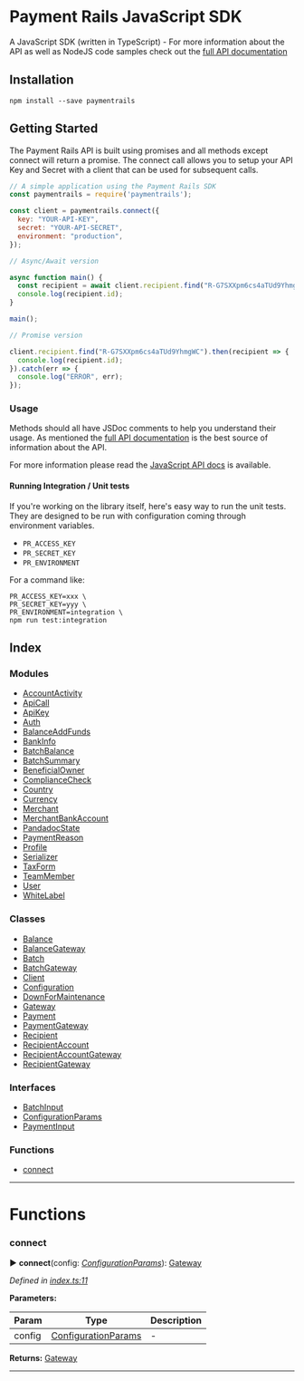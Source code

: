 
# Payment Rails JavaScript SDK

A JavaScript SDK (written in TypeScript) - For more information about the API as well as NodeJS code samples check out the [full API documentation](http://docs.paymentrails.com)


## Installation

    npm install --save paymentrails

## Getting Started

The Payment Rails API is built using promises and all methods except
connect will return a promise. The connect call allows you to setup
your API Key and Secret with a client that can be used for subsequent
calls.

```js
// A simple application using the Payment Rails SDK
const paymentrails = require('paymentrails');

const client = paymentrails.connect({
  key: "YOUR-API-KEY",
  secret: "YOUR-API-SECRET",
  environment: "production",
});

// Async/Await version

async function main() {
  const recipient = await client.recipient.find("R-G7SXXpm6cs4aTUd9YhmgWC");
  console.log(recipient.id);
}

main();

// Promise version

client.recipient.find("R-G7SXXpm6cs4aTUd9YhmgWC").then(recipient => {
  console.log(recipient.id);
}).catch(err => {
  console.log("ERROR", err);
});

```

### Usage

Methods should all have JSDoc comments to help you understand their usage. As mentioned the [full API documentation](http://docs.paymentrails.com)
is the best source of information about the API.

For more information please read the [JavaScript API docs](https://github.com/PaymentRails/javascript-sdk/blob/master/docs/api.md) is available.

#### Running Integration / Unit tests

If you're working on the library itself, here's easy way to run the unit tests. They are designed to be run with configuration coming through environment variables.

  * ``PR_ACCESS_KEY``
  * ``PR_SECRET_KEY``
  * ``PR_ENVIRONMENT``

For a command like:
    
    PR_ACCESS_KEY=xxx \
    PR_SECRET_KEY=yyy \
    PR_ENVIRONMENT=integration \
    npm run test:integration




## Index

### Modules

* [AccountActivity](modules/accountactivity.md)
* [ApiCall](modules/apicall.md)
* [ApiKey](modules/apikey.md)
* [Auth](modules/auth.md)
* [BalanceAddFunds](modules/balanceaddfunds.md)
* [BankInfo](modules/bankinfo.md)
* [BatchBalance](modules/batchbalance.md)
* [BatchSummary](modules/batchsummary.md)
* [BeneficialOwner](modules/beneficialowner.md)
* [ComplianceCheck](modules/compliancecheck.md)
* [Country](modules/country.md)
* [Currency](modules/currency.md)
* [Merchant](modules/merchant.md)
* [MerchantBankAccount](modules/merchantbankaccount.md)
* [PandadocState](modules/pandadocstate.md)
* [PaymentReason](modules/paymentreason.md)
* [Profile](modules/profile.md)
* [Serializer](modules/serializer.md)
* [TaxForm](modules/taxform.md)
* [TeamMember](modules/teammember.md)
* [User](modules/user.md)
* [WhiteLabel](modules/whitelabel.md)


### Classes

* [Balance](classes/balance.md)
* [BalanceGateway](classes/balancegateway.md)
* [Batch](classes/batch.md)
* [BatchGateway](classes/batchgateway.md)
* [Client](classes/client.md)
* [Configuration](classes/configuration.md)
* [DownForMaintenance](classes/downformaintenance.md)
* [Gateway](classes/gateway.md)
* [Payment](classes/payment.md)
* [PaymentGateway](classes/paymentgateway.md)
* [Recipient](classes/recipient.md)
* [RecipientAccount](classes/recipientaccount.md)
* [RecipientAccountGateway](classes/recipientaccountgateway.md)
* [RecipientGateway](classes/recipientgateway.md)


### Interfaces

* [BatchInput](interfaces/batchinput.md)
* [ConfigurationParams](interfaces/configurationparams.md)
* [PaymentInput](interfaces/paymentinput.md)


### Functions

* [connect](#connect)



---
# Functions
<a id="connect"></a>

###  connect

► **connect**(config: *[ConfigurationParams](interfaces/configurationparams.md)*): [Gateway](classes/gateway.md)



*Defined in [index.ts:11](https://github.com/PaymentRails/javascript-sdk/blob/9b4ee77/lib/index.ts#L11)*



**Parameters:**

| Param | Type | Description |
| ------ | ------ | ------ |
| config | [ConfigurationParams](interfaces/configurationparams.md)   |  - |





**Returns:** [Gateway](classes/gateway.md)





___


